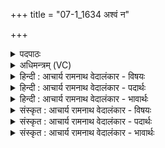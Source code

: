 +++
title = "07-1_1634 अश्वं न"

+++
<details><summary>पदपाठः</summary>

अ꣡श्व꣢꣯म्। न। त्वा꣣। वा꣡र꣢꣯वन्तम्। व꣣न्द꣡ध्यै꣢। अ꣣ग्नि꣢म्। न꣡मो꣢꣯भिः। स꣣म्रा꣡ज꣢न्तम्। स꣣म्। रा꣡ज꣢꣯न्तम्। अ꣣ध्वरा꣡णा꣢म्। १६३४।
</details>

<details><summary>अधिमन्त्रम् (VC)</summary>

- अग्निः
- शुनःशेप  आजीगर्तिः
- गायत्री
- षड्जः
</details>

<details><summary>हिन्दी : आचार्य रामनाथ वेदालंकार - विषयः</summary>

प्रथम ऋचा पूर्वार्चिक में(१७ क्रमाङ्क पर)परमात्मा को सम्बोधन की गयी थी। यहाँ एक साथ परमात्मा और आचार्य दोनों को कह रहे हैं।
</details>

<details><summary>हिन्दी : आचार्य रामनाथ वेदालंकार - पदार्थः</summary>

पदार्थान्वय -  (वारवन्तम्) मलिनता-निवारक किरण रूप बालों से युक्त (अश्वं न) सूर्य के समान (वारवन्तम्) दोष-निवारण के सामर्थ्य से युक्त, (अध्वराणाम्) सृष्टि की उत्पत्ति, स्थिति आदि यज्ञों के वा शिक्षा-यज्ञों के (राजन्तम्) सम्राट् (अग्निं त्वाम्) आप नायक परमात्मा वा आचार्य को (नमोभिः) नमस्कारों से (वन्दध्यै) वन्दना करने के लिए, मैं बुलाता हूँ ॥१॥ यहाँ श्लिष्टोपमालङ्कार है ॥१॥
</details>

<details><summary>हिन्दी : आचार्य रामनाथ वेदालंकार - भावार्थः</summary>

भावार्थ -  जैसे सूर्य अपने किरण-समूह से भूमि पर स्थित मलिनता आदि को दूर करता है,वैसे ही परमेश्वर और आचार्य अपने स्वच्छ करने के सामर्थ्य से मनुष्यों के पाप,दुर्गुण,दुर्व्यसन,दुःख आदि दूर करते हैं ॥१॥
</details>

<details><summary>संस्कृत : आचार्य रामनाथ वेदालंकार - विषयः</summary>

तत्र प्रथमा ऋक् पूर्वार्चिके १७ क्रमाङ्के परमात्मानं सम्बोधिता। अत्र युगपत् परमात्माऽऽचार्यश्च प्रोच्यते।
</details>

<details><summary>संस्कृत : आचार्य रामनाथ वेदालंकार - पदार्थः</summary>

पदार्थान्वय -  (वारवन्तम्) मालिन्यनिवारक रश्मिकेशयुक्तम् (अश्वं न) आदित्यमिव (वारवन्तम्) दोषनिवारणसामर्थ्ययुक्तम्, (अध्वराणाम्) सृष्ट्युत्पत्तिस्थित्यादियज्ञानां शिक्षायज्ञानां वा (राजन्तम्) सम्राजम् (अग्निं त्वाम्) नायकं परमात्मानम् आचार्यं वा त्वाम् (नमोभिः) नमस्कारैः (वन्दध्यै) वन्दितुम्, आह्वयामः इति शेषः। [अत्र ‘तुमर्थेसे०’ अ० ३।४।९ इति तुमर्थे कध्यै प्रत्ययः] ॥१॥२ अत्र श्लिष्टोपमालङ्कारः ॥१॥
</details>

<details><summary>संस्कृत : आचार्य रामनाथ वेदालंकार - भावार्थः</summary>

भावार्थ -  यथा सूर्यः स्वरश्मिजालेन भूमिष्ठं मलादिकमपनयति तथा परमेश्वर आचार्यश्च स्वशोधकसामर्थ्येन जनानां पापदुर्गुणदुर्व्यसनदुःखादिकं दूरीकुरुतः ॥१॥
</details>